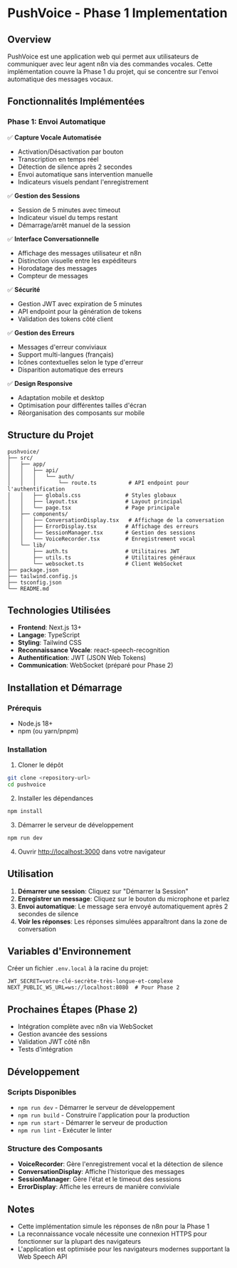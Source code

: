 # PushVoice - Phase 1 Implementation

## Overview

PushVoice est une application web qui permet aux utilisateurs de communiquer avec leur agent n8n via des commandes vocales. Cette implémentation couvre la Phase 1 du projet, qui se concentre sur l'envoi automatique des messages vocaux.

## Fonctionnalités Implémentées

### Phase 1: Envoi Automatique

✅ **Capture Vocale Automatisée**
- Activation/Désactivation par bouton
- Transcription en temps réel
- Détection de silence après 2 secondes
- Envoi automatique sans intervention manuelle
- Indicateurs visuels pendant l'enregistrement

✅ **Gestion des Sessions**
- Session de 5 minutes avec timeout
- Indicateur visuel du temps restant
- Démarrage/arrêt manuel de la session

✅ **Interface Conversationnelle**
- Affichage des messages utilisateur et n8n
- Distinction visuelle entre les expéditeurs
- Horodatage des messages
- Compteur de messages

✅ **Sécurité**
- Gestion JWT avec expiration de 5 minutes
- API endpoint pour la génération de tokens
- Validation des tokens côté client

✅ **Gestion des Erreurs**
- Messages d'erreur conviviaux
- Support multi-langues (français)
- Icônes contextuelles selon le type d'erreur
- Disparition automatique des erreurs

✅ **Design Responsive**
- Adaptation mobile et desktop
- Optimisation pour différentes tailles d'écran
- Réorganisation des composants sur mobile

## Structure du Projet

```
pushvoice/
├── src/
│   ├── app/
│   │   ├── api/
│   │   │   └── auth/
│   │   │       └── route.ts          # API endpoint pour l'authentification
│   │   ├── globals.css              # Styles globaux
│   │   ├── layout.tsx               # Layout principal
│   │   └── page.tsx                 # Page principale
│   ├── components/
│   │   ├── ConversationDisplay.tsx   # Affichage de la conversation
│   │   ├── ErrorDisplay.tsx         # Affichage des erreurs
│   │   ├── SessionManager.tsx       # Gestion des sessions
│   │   └── VoiceRecorder.tsx        # Enregistrement vocal
│   └── lib/
│       ├── auth.ts                  # Utilitaires JWT
│       ├── utils.ts                 # Utilitaires généraux
│       └── websocket.ts             # Client WebSocket
├── package.json
├── tailwind.config.js
├── tsconfig.json
└── README.md
```

## Technologies Utilisées

- **Frontend**: Next.js 13+
- **Langage**: TypeScript
- **Styling**: Tailwind CSS
- **Reconnaissance Vocale**: react-speech-recognition
- **Authentification**: JWT (JSON Web Tokens)
- **Communication**: WebSocket (préparé pour Phase 2)

## Installation et Démarrage

### Prérequis

- Node.js 18+
- npm (ou yarn/pnpm)

### Installation

1. Cloner le dépôt
```bash
git clone <repository-url>
cd pushvoice
```

2. Installer les dépendances
```bash
npm install
```

3. Démarrer le serveur de développement
```bash
npm run dev
```

4. Ouvrir [http://localhost:3000](http://localhost:3000) dans votre navigateur

## Utilisation

1. **Démarrer une session**: Cliquez sur "Démarrer la Session"
2. **Enregistrer un message**: Cliquez sur le bouton du microphone et parlez
3. **Envoi automatique**: Le message sera envoyé automatiquement après 2 secondes de silence
4. **Voir les réponses**: Les réponses simulées apparaîtront dans la zone de conversation

## Variables d'Environnement

Créer un fichier `.env.local` à la racine du projet:

```env
JWT_SECRET=votre-clé-secrète-très-longue-et-complexe
NEXT_PUBLIC_WS_URL=ws://localhost:8080  # Pour Phase 2
```

## Prochaines Étapes (Phase 2)

- Intégration complète avec n8n via WebSocket
- Gestion avancée des sessions
- Validation JWT côté n8n
- Tests d'intégration

## Développement

### Scripts Disponibles

- `npm run dev` - Démarrer le serveur de développement
- `npm run build` - Construire l'application pour la production
- `npm run start` - Démarrer le serveur de production
- `npm run lint` - Exécuter le linter

### Structure des Composants

- **VoiceRecorder**: Gère l'enregistrement vocal et la détection de silence
- **ConversationDisplay**: Affiche l'historique des messages
- **SessionManager**: Gère l'état et le timeout des sessions
- **ErrorDisplay**: Affiche les erreurs de manière conviviale

## Notes

- Cette implémentation simule les réponses de n8n pour la Phase 1
- La reconnaissance vocale nécessite une connexion HTTPS pour fonctionner sur la plupart des navigateurs
- L'application est optimisée pour les navigateurs modernes supportant la Web Speech API